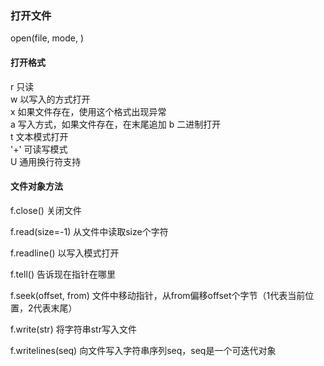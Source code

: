 ### 打开文件
open(file, mode, )
#### 打开格式
r   只读  
w   以写入的方式打开  
x   如果文件存在，使用这个格式出现异常  
a   写入方式，如果文件存在，在末尾追加
b   二进制打开  
t   文本模式打开  
'+'   可读写模式  
U   通用换行符支持  

#### 文件对象方法
f.close()   关闭文件  

f.read(size=-1)     从文件中读取size个字符

f.readline()        以写入模式打开

f.tell()            告诉现在指针在哪里

f.seek(offset, from)    文件中移动指针，从from偏移offset个字节（1代表当前位置，2代表末尾）

f.write(str)        将字符串str写入文件

f.writelines(seq)           向文件写入字符串序列seq，seq是一个可迭代对象
   
